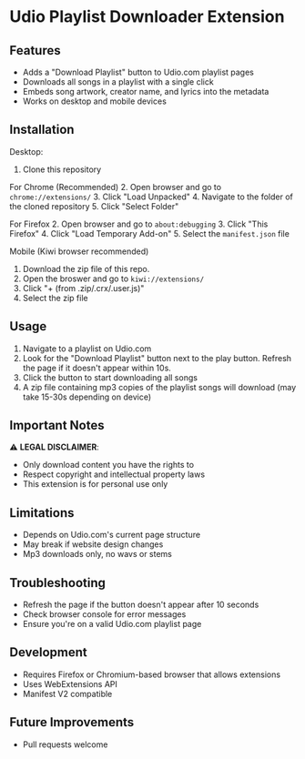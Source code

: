 # Udio Playlist Downloader Extension

## Features
- Adds a "Download Playlist" button to Udio.com playlist pages
- Downloads all songs in a playlist with a single click
- Embeds song artwork, creator name, and lyrics into the metadata
- Works on desktop and mobile devices

## Installation
Desktop:
1. Clone this repository

For Chrome (Recommended)
2. Open browser and go to `chrome://extensions/`
3. Click "Load Unpacked"
4. Navigate to the folder of the cloned repository
5. Click "Select Folder"

For Firefox
2. Open browser and go to `about:debugging`
3. Click "This Firefox"
4. Click "Load Temporary Add-on"
5. Select the `manifest.json` file

Mobile (Kiwi browser recommended)
1. Download the zip file of this repo.
2. Open the broswer and go to `kiwi://extensions/`
3. Click "+ (from .zip/.crx/.user.js)"
4. Select the zip file 

## Usage
1. Navigate to a playlist on Udio.com
2. Look for the "Download Playlist" button next to the play button. Refresh the page if it doesn't appear within 10s.
3. Click the button to start downloading all songs
4. A zip file containing mp3 copies of the playlist songs will download (may take 15-30s depending on device)

## Important Notes
⚠️ **LEGAL DISCLAIMER**:
- Only download content you have the rights to
- Respect copyright and intellectual property laws
- This extension is for personal use only

## Limitations
- Depends on Udio.com's current page structure
- May break if website design changes
- Mp3 downloads only, no wavs or stems

## Troubleshooting
- Refresh the page if the button doesn't appear after 10 seconds
- Check browser console for error messages
- Ensure you're on a valid Udio.com playlist page

## Development
- Requires Firefox or Chromium-based browser that allows extensions
- Uses WebExtensions API
- Manifest V2 compatible

## Future Improvements
- Pull requests welcome
